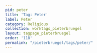 ```yaml
---
pid: peter
title: 'Tag: Peter'
label: Peter
category: Religious
collection: worktags_pieterbruegel
layout: tagpage_pieterbruegel
order: '118'
permalink: "/pieterbruegel/tags/peter/"
---
```

